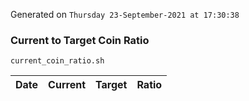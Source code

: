 Generated on `Thursday 23-September-2021 at 17:30:38`

### Current to Target Coin Ratio
`current_coin_ratio.sh`

Date|Current|Target|Ratio
---|---|---|---
